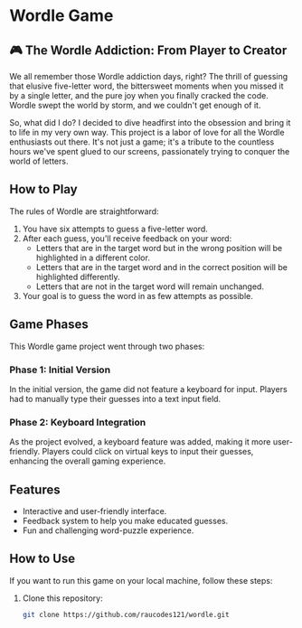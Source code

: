 # Wordle Game

## 🎮 The Wordle Addiction: From Player to Creator

We all remember those Wordle addiction days, right? The thrill of guessing that elusive five-letter word, the bittersweet moments when you missed it by a single letter, and the pure joy when you finally cracked the code. Wordle swept the world by storm, and we couldn't get enough of it.

So, what did I do? I decided to dive headfirst into the obsession and bring it to life in my very own way. This project is a labor of love for all the Wordle enthusiasts out there. It's not just a game; it's a tribute to the countless hours we've spent glued to our screens, passionately trying to conquer the world of letters.

## How to Play

The rules of Wordle are straightforward:

1. You have six attempts to guess a five-letter word.
2. After each guess, you'll receive feedback on your word:
   - Letters that are in the target word but in the wrong position will be highlighted in a different color.
   - Letters that are in the target word and in the correct position will be highlighted differently.
   - Letters that are not in the target word will remain unchanged.
3. Your goal is to guess the word in as few attempts as possible.

## Game Phases

This Wordle game project went through two phases:

### Phase 1: Initial Version
In the initial version, the game did not feature a keyboard for input. Players had to manually type their guesses into a text input field.

### Phase 2: Keyboard Integration
As the project evolved, a keyboard feature was added, making it more user-friendly. Players could click on virtual keys to input their guesses, enhancing the overall gaming experience.

## Features

- Interactive and user-friendly interface.
- Feedback system to help you make educated guesses.
- Fun and challenging word-puzzle experience.


## How to Use

If you want to run this game on your local machine, follow these steps:

1. Clone this repository:

   ```bash
   git clone https://github.com/raucodes121/wordle.git
